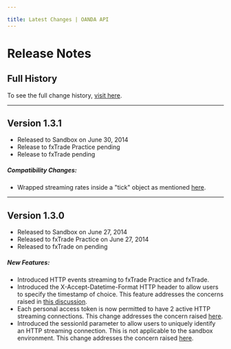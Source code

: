 ```yaml
---

title: Latest Changes | OANDA API
---
```


# Release Notes

## Full History

To see the full change history, [visit here](/docs/full-history.md).

------------------------


<!-- Template for adding new notes

## Version 1.1.0
- Released to Sandbox on Feb 21, 2014
- Released to fxTrade Practice on Feb 26, 2014
- Release to fxTrade pending  
<br/>

##### Compatibility Changes:

- None because we don't mess with that much

##### New Features:

- Modified the thing to do the stuff
- More modifications to the thing

##### Bug Fixes:

- Stopped the other thing from breaking on sundays
:
-------------------------------------


Template ends -->

## Version 1.3.1
- Released to Sandbox on June 30, 2014
- Release to fxTrade Practice pending 
- Release to fxTrade pending

##### Compatibility Changes:

- Wrapped streaming rates inside a "tick" object as mentioned [here](https://fxtrade.oanda.com/community/forex-forum/topic/54007715/?page=3#post-9934445).

-------------------------------------

## Version 1.3.0
- Released to Sandbox on June 27, 2014
- Released to fxTrade Practice on June 27, 2014
- Released to fxTrade on pending

##### New Features:

- Introduced HTTP events streaming to fxTrade Practice and fxTrade.
- Introduced the X-Accept-Datetime-Format HTTP header to allow users to specify the timestamp of choice.
  This feature addresses the concerns raised in [this discussion](https://fxtrade.oanda.com/community/forex-forum/topic/54007925/).
- Each personal access token is now permitted to have 2 active HTTP streaming connections.
  This change addresses the concern raised [here](https://fxtrade.oanda.com/community/forex-forum/topic/54008535/).
- Introduced the sessionId parameter to allow users to uniquely identify an HTTP streaming connection.
  This is not applicable to the sandbox environment.
  This change addresses the concern raised [here](https://fxtrade.oanda.com/community/forex-forum/topic/54007895/?page=1#post-9935825).


